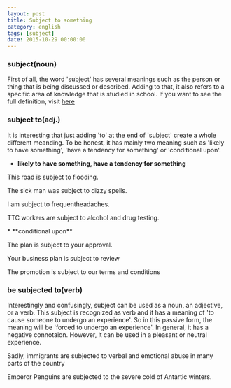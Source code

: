 ```yaml
---
layout: post
title: Subject to something
category: english
tags: [subject]
date: 2015-10-29 00:00:00
---
```


### subject(noun)

First of all, the word 'subject' has several meanings such as the person or thing that is being discussed or described. Adding to that, it also refers to a specific area of knowledge that is studied in school. If you want to see the full definition, visit [here][1]

### subject to(adj.)

It is interesting that just adding 'to' at the end of 'subject' create a whole different meanding. To be honest, it has mainly two meaning such as 'likely to have something', 'have a tendency for something' or 'conditional upon'.

 * **likely to have something, have a tendency for something**

<div class="sample-sentence">
	<p>This road is subject to flooding.</p>
	<p>The sick man was subject to dizzy spells.</p>
	<p>I am subject to frequentheadaches.</p>
	<p>TTC workers are subject to alcohol and drug testing.</p>
</div>
 * **conditional upon**

<div class="sample-sentence">
	<p>The plan is subject to your approval.</p>
	<p>Your business plan is subject to review</p>
	<p>The promotion is subject to our terms and conditions</p>
</div>


### be subjected to(verb)

Interestingly and confusingly, subject can be used as a noun, an adjective, or a verb. This subject is recognized as verb and it has a meaning of 'to cause someone to undergo an experience'. So in this passive form, the meaning will be 'forced to undergo an experience'. In general, it has a negative connotaion. However, it can be used in a pleasant or neutral experience.

<div class="sample-sentence">
	<p>Sadly, immigrants are subjected to verbal and emotional abuse in many parts of the country</p>
	<p>Emperor Penguins are subjected to the severe cold of Antartic winters.</p>
</div>

[1]: http://www.merriam-webster.com/dictionary/subject